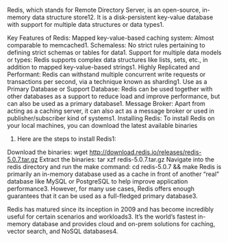 Redis, which stands for Remote Directory Server, is an open-source, in-memory data structure store12. It is a disk-persistent key-value database with support for multiple data structures or data types1.

Key Features of Redis:
Mapped key-value-based caching system: Almost comparable to memcached1.
Schemaless: No strict rules pertaining to defining strict schemas or tables for data1.
Support for multiple data models or types: Redis supports complex data structures like lists, sets, etc., in addition to mapped key-value-based strings1.
Highly Replicated and Performant: Redis can withstand multiple concurrent write requests or transactions per second, via a technique known as sharding1.
Use as a Primary Database or Support Database: Redis can be used together with other databases as a support to reduce load and improve performance, but can also be used as a primary database1.
Message Broker: Apart from acting as a caching server, it can also act as a message broker or used in publisher/subscriber kind of systems1.
Installing Redis:
To install Redis on your local machines, you can download the latest available binaries

1. Here are the steps to install Redis1:

Download the binaries: wget http://download.redis.io/releases/redis-5.0.7.tar.gz
Extract the binaries: tar xzf redis-5.0.7.tar.gz
Navigate into the redis directory and run the make command: cd redis-5.0.7 && make
Redis is primarily an in-memory database used as a cache in front of another “real” database like MySQL or PostgreSQL to help improve application performance3. However, for many use cases, Redis offers enough guarantees that it can be used as a full-fledged primary database3.

Redis has matured since its inception in 2009 and has become incredibly useful for certain scenarios and workloads3. It’s the world’s fastest in-memory database and provides cloud and on-prem solutions for caching, vector search, and NoSQL databases4.
